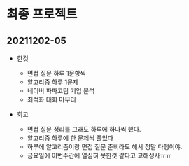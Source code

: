 
# 최종 프로젝트

## 20211202-05
- 한것
    - 면접 질문 하루 1문항씩
    - 알고리즘 하루 1문제
    - 네이버 파파고팀 기업 분석
    - 최적화 대회 마무리

- 회고
    - 면접 질문 정리를 그래도 하루에 하나씩 했다.
    - 알고리즘 하루에 한 문제씩 풀었다
    - 하루에 알고리즘이랑 면접 질문 준비라도 해서 정말 다행이야.
    - 금요일에 이번주간에 열심히 못한것 같다고 고해성사ㅠㅠ